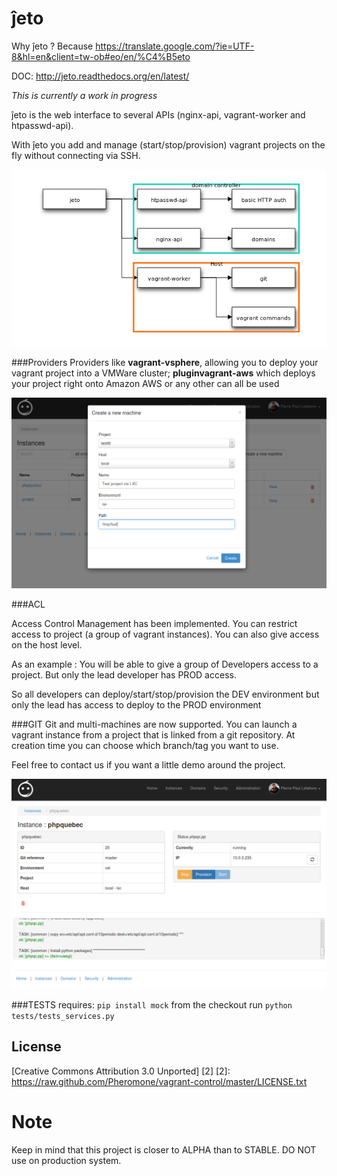 # ĵeto

Why ĵeto ? Because https://translate.google.com/?ie=UTF-8&hl=en&client=tw-ob#eo/en/%C4%B5eto

DOC: http://jeto.readthedocs.org/en/latest/

*This is currently a work in progress* 

ĵeto is the web interface to several APIs (nginx-api, vagrant-worker and htpasswd-api).

With ĵeto you add and manage (start/stop/provision) vagrant projects on the fly without connecting via SSH.

![Ĵeto architecture](doc/images/architecture.png)

###Providers
Providers like **vagrant-vsphere**, allowing you to deploy your vagrant project into a VMWare cluster;  **pluginvagrant-aws** which deploys your project right onto Amazon AWS or any other can all be used

![Vagrant-Control](doc/images/v0.1.0-list-instances.png)

###ACL

Access Control Management has been implemented. You can restrict access to project (a group of vagrant instances). You can also give access on the host level.

As an example : You will be able to give a group of Developers access to a project. But only the lead developer has PROD access.  

So all developers can deploy/start/stop/provision the DEV environment but only the lead has access to deploy to the PROD environment

###GIT
Git and multi-machines are now supported. You can launch a vagrant instance from a project that is linked 
from a git repository. At creation time you can choose which branch/tag you want to use.

Feel free to contact us if you want a little demo around the project.

![Vagrant-Control](doc/images/v0.1.0.png)

###TESTS
requires: `pip install mock`
from the checkout run `python tests/tests_services.py`

## License

[Creative Commons Attribution 3.0 Unported] [2]
  [2]: https://raw.github.com/Pheromone/vagrant-control/master/LICENSE.txt

# Note 

Keep in mind that this project is closer to ALPHA than to STABLE. DO NOT use on production system.
